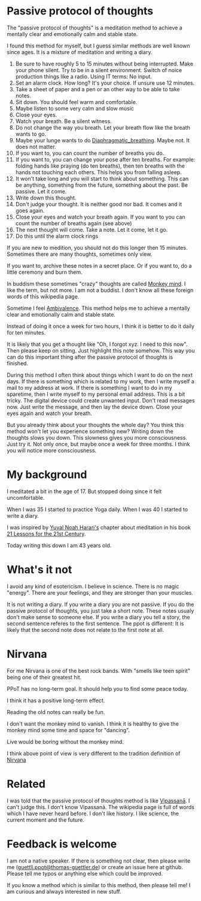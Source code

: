 # Passive protocol of thoughts

The "passive protocol of thoughts" is a meditation method to achieve a mentally clear and emotionally calm and stable state.

I found this method for myself, but I guess similar methods are well known since ages. It is a mixture of meditation and writing a diary.

1. Be sure to have roughly 5 to 15 minutes without being interrupted. Make your phone silent. Try to be in a silent environment. Switch of noice production things like a radio. Using IT terms: No input.
1. Set an alarm clock. How long? It's your choice. If unsure use 12 minutes.
1. Take a sheet of paper and a pen or an other way to be able to take notes.
1. Sit down. You should feel warm and comfortable.
1. Maybe listen to some very calm and slow music
1. Close your eyes.
1. Watch your breath. Be a silent witness.
1. Do not change the way you breath. Let your breath flow like the breath wants to go.
1. Maybe your lunge wants to do [Diaphragmatic_breathing](https://en.wikipedia.org/wiki/Diaphragmatic_breathing). Maybe not. It does not matter.
1. If you want to, you can count the number of breaths you do.
1. If you want to, you can change your pose after ten breaths. For example: folding hands like praying (do ten breaths), then ten breaths with the hands not touching each others. This helps you from falling asleep.
1. It won't take long and you will start to think about something. This can be anything, something from the future, something about the past. Be passive. Let it come.
1. Write down this thought. 
1. Don't judge your thought. It is neither good nor bad. It comes and it goes again.
1. Close your eyes and watch your breath again. If you want to you can count the number of breaths again (see above)
1. The next thought will come. Take a note. Let it come, let it go.
1. Do this until the alarm clock rings


If you are new to medition, you should not do this longer then 15 minutes. Sometimes there are many thoughts, sometimes only view.

If you want to, archive these notes in a secret place. Or if you want to, do a little ceremony and burn them. 

In buddism these sometimes "crazy" thoughts are called [Monkey mind](https://en.wikipedia.org/wiki/Monkey_mind). I like the term, but not more. I am not a buddist. I don't know all these foreign words of this wikipedia page.

Sometime I feel [Ambivalence](https://en.wikipedia.org/wiki/Ambivalence). This method helps me to achieve a mentally clear and emotionally calm and stable state.


Instead of doing it once a week for two hours, I think it is better to do it daily for ten minutes.

It is likely that you get a thought like "Oh, I forgot xyz. I need to this now". Then please keep on sitting. Just highlight this note somehow. This way you can do this important thing after the passive protocol of thoughts is finished.

During this method I often think about things which I want to do on the next days. If there is something which is related to my work, then I write myself a mail to my address at work. If there is something I want to do in my sparetime, then I write myself to my personal email address. This is a bit tricky. The digital device could create unwanted input. Don't read messages now. Just write the message, and then lay the device down. Close your eyes again and watch your breath.


But you already think about your thoughts
the whole day? You think this method won't
let you experience something new?
Writing down the thoughts slows you down.
This slowness gives you more consciousness.
Just try it. Not only once, but maybe
once a week for three months. I think
you will notice more consciousness.


# My background

I meditated a bit in the age of 17. But stopped doing since it felt uncomfortable. 

When I was 35 I started to practice Yoga daily. When I was 40 I started to write a diary.

I was inspired by [Yuval Noah Harari's](https://en.wikipedia.org/wiki/Yuval_Noah_Harari) chapter about meditation in his book [21 Lessons for the 21st Century](https://en.wikipedia.org/wiki/21_Lessons_for_the_21st_Century).

Today writing this down I am 43 years old.

# What's it not

I avoid any kind of esotericism. I believe in science. There is no magic "energy". There are your feelings, and they are stronger than your muscles.

It is not writing a diary. If you write a diary you are not passive. If you do the passive protocol of thoughts, you just take a short note. These notes usualy don't make sense to someone else. If you write a diary you tell a story, the second sentence referes to the first sentence. The ppot is different: It is likely that the second note does not relate to the first note at all.

# Nirvana
For me Nirvana is one of the best rock bands. With "smells like teen spirit"
being one of their greatest hit.

PPoT has no long-term goal. It should help
you to find some peace today.

I think it has a positive long-term effect.

Reading the old notes can really be fun.

I don't want the monkey mind to vanish. I think it is healthy to give the monkey mind
some time and space for "dancing".

Live would be boring without the monkey mind.

I think above point of view is very different to the tradition definition of [Nirvana](https://en.wikipedia.org/wiki/Nirvana)

# Related

I was told that the passive protocol of thoughts method is like [Vipassanā](https://en.wikipedia.org/wiki/Vipassan%C4%81). I can't judge this. I don't know Vipassanā. The wikipedia page is full of words which I have never heard before. I don't like history. I like science, the current moment and the future.

# Feedback is welcome

I am not a native speaker. If there is something not clear, then please write me (guettli.ppot@thomas-guettler.de) or create an issue here at github. Please tell me typos or anything else which could be improved.

If you know a method which is similar to this method, then please tell me! I am curious and always interested in new stuff.




